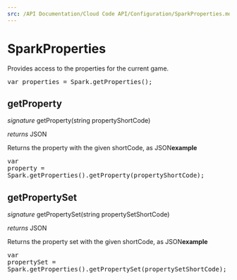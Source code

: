 ```yaml
---
src: /API Documentation/Cloud Code API/Configuration/SparkProperties.md
---
```


# SparkProperties

Provides access to the properties for the current game.

<pre rel="highlighter" code-brush="js" contenteditable="false">var properties = Spark.getProperties();</pre>



## getProperty
_signature_ getProperty(string propertyShortCode)</p>
_returns_ JSON</p>
Returns the property with the given shortCode, as JSON<b>example</b><pre rel="highlighter" code-brush="js" contenteditable="false">var property = Spark.getProperties().getProperty(propertyShortCode);</pre>

## getPropertySet
_signature_ getPropertySet(string propertySetShortCode)</p>
_returns_ JSON</p>
Returns the property set with the given shortCode, as JSON<b>example</b><pre rel="highlighter" code-brush="js" contenteditable="false">var propertySet = Spark.getProperties().getPropertySet(propertySetShortCode);</pre>

